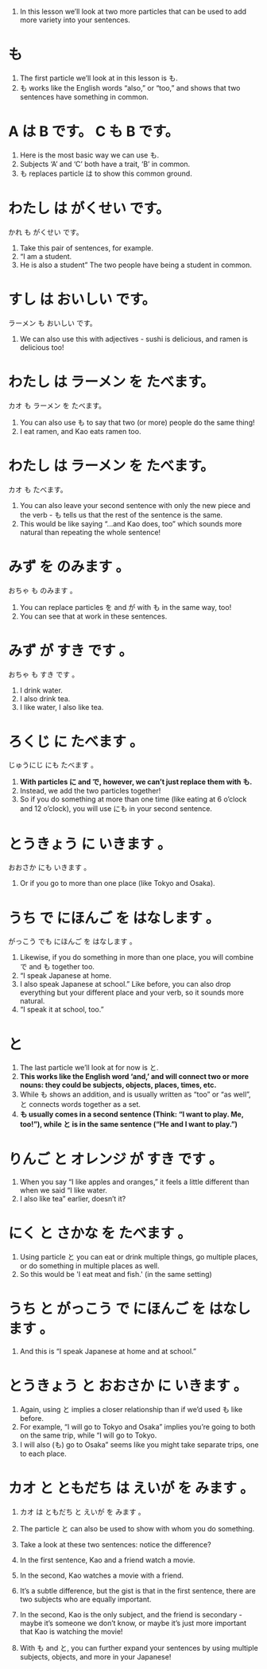 1. In this lesson we’ll look at two more particles that can be used to add more variety into your sentences.

# も

1. The first particle we’ll look at in this lesson is も.
1. も works like the English words “also,” or “too,” and shows that two sentences have something in common.

# A は B です。 C も B です。            

1. Here is the most basic way we can use も.
2. Subjects ‘A’ and ‘C’ both have a trait, ‘B’ in common.
3. も replaces particle は to show this common ground.

# わたし は がくせい です。

かれ も がくせい です。

1. Take this pair of sentences, for example.
2. “I am a student.
3. He is also a student” The two people have being a student in common.

# すし は おいしい です。

ラーメン も おいしい です。            

1. We can also use this with adjectives - sushi is delicious, and ramen is delicious too!

# わたし は ラーメン を たべます。

カオ も ラーメン を たべます。

1. You can also use も to say that two (or more) people do the same thing!
2. I eat ramen, and Kao eats ramen too.

# わたし は ラーメン を たべます。

カオ も  たべます。

1. You can also leave your second sentence with only the new piece and the verb - も tells us that the rest of the sentence is the same.
2. This would be like saying “...and Kao does, too” which sounds more natural than repeating the whole sentence!

# みず  を  のみます 。

おちゃ  も  のみます 。

1. You can replace particles を and が with も in the same way, too!
2. You can see that at work in these sentences.

# みず  が  すき  です 。

おちゃ  も  すき  です 。

1. I drink water.
2. I also drink tea.
3. I like water, I also like tea.

# ろくじ  に  たべます 。

じゅうにじ  にも  たべます 。

1. **With particles に and で, however, we can’t just replace them with も.**
2. Instead, we add the two particles together!
3. So if you do something at more than one time (like eating at 6 o’clock and 12 o’clock), you will use にも in your second sentence.

# とうきょう  に  いきます 。

おおさか  にも  いきます 。

1. Or if you go to more than one place (like Tokyo and Osaka).

# うち  で  にほんご  を  はなします 。

がっこう  でも  にほんご  を  はなします 。

1. Likewise, if you do something in more than one place, you will combine で and も together too.
2. “I speak Japanese at home.
3. I also speak Japanese at school.”  Like before, you can also drop everything but your different place and your verb, so it sounds more natural.
4. “I speak it at school, too.”

# と   

1. The last particle we’ll look at for now is と.
2. **This works like the English word ‘and,’ and will connect two or more nouns: they could be subjects, objects, places, times, etc.**
3. While も shows an addition, and is usually written as “too” or “as well”, と connects words together as a set.
4. **も usually comes in a second sentence (Think: “I want to play. Me, too!”), while と is in the same sentence (“He and I want to play.”)**  

# りんご  と  オレンジ  が  すき  です 。

1. When you say “I like apples and oranges,” it feels a little different than when we said “I like water.
2. I also like tea” earlier, doesn’t it?

# にく  と  さかな  を  たべます 。

1. Using particle と you can eat or drink multiple things, go multiple places, or do something in multiple places as well.
2. So this would be 'I eat meat and fish.' (in the same setting)  

# うち  と  がっこう  で  にほんご  を  はなします 。

1. And this is “I speak Japanese at home and at school.”  

# とうきょう  と  おおさか  に  いきます 。

1. Again, using と implies a closer relationship than if we’d used も like before.
2. For example, “I will go to Tokyo and Osaka” implies you’re going to both on the same trip, while “I will go to Tokyo.
3. I will also (も) go to Osaka” seems like you might take separate trips, one to each place.

# カオ と  ともだち  は  えいが  を  みます 。

1. カオ は  ともだち  と  えいが  を  みます 。

2. The particle と can also be used to show with whom you do something.

3. Take a look at these two sentences: notice the difference?

4. In the first sentence, Kao and a friend watch a movie.

5. In the second, Kao watches a movie with a friend.

6. It’s a subtle difference, but the gist is that in the first sentence, there are two subjects who are equally important.

7. In the second, Kao is the only subject, and the friend is secondary - maybe it’s someone we don’t know, or maybe it’s just more important that Kao is watching the movie!

8. With も and と, you can further expand your sentences by using multiple subjects, objects, and more in your Japanese!

   